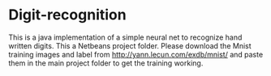 # Digit-recognition
This is a java implementation of a simple neural net to recognize hand written digits.
This a Netbeans project folder. Please download the Mnist training images and label from http://yann.lecun.com/exdb/mnist/ and paste them in the main project folder to get the training working.
